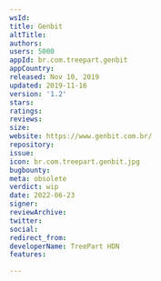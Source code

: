 ```yaml
---
wsId: 
title: Genbit
altTitle: 
authors: 
users: 5000
appId: br.com.treepart.genbit
appCountry: 
released: Nov 10, 2019
updated: 2019-11-16
version: '1.2'
stars: 
ratings: 
reviews: 
size: 
website: https://www.genbit.com.br/
repository: 
issue: 
icon: br.com.treepart.genbit.jpg
bugbounty: 
meta: obsolete
verdict: wip
date: 2022-06-23
signer: 
reviewArchive: 
twitter: 
social: 
redirect_from: 
developerName: TreePart HDN
features: 

---
```



